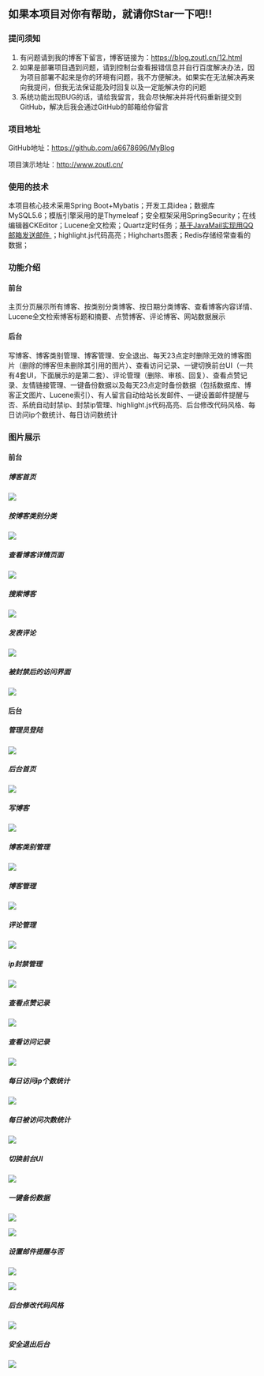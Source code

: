 ## 如果本项目对你有帮助，就请你Star一下吧!!

### 提问须知

1) 有问题请到我的博客下留言，博客链接为：https://blog.zoutl.cn/12.html 
2) 如果是部署项目遇到问题，请到控制台查看报错信息并自行百度解决办法，因为项目部署不起来是你的环境有问题，我不方便解决。如果实在无法解决再来向我提问，但我无法保证能及时回复以及一定能解决你的问题
3) 系统功能出现BUG的话，请给我留言，我会尽快解决并将代码重新提交到GitHub，解决后我会通过GitHub的邮箱给你留言

### 项目地址

GitHub地址：https://github.com/a6678696/MyBlog

项目演示地址：http://www.zoutl.cn/

### 使用的技术

本项目核心技术采用Spring Boot+Mybatis；开发工具idea；数据库 MySQL5.6；模版引擎采用的是Thymeleaf；安全框架采用SpringSecurity；在线编辑器CKEditor；Lucene全文检索；Quartz定时任务；[基于JavaMail实现用QQ邮箱发送邮件 ](https://blog.zoutl.cn/64.html)；highlight.js代码高亮；Highcharts图表；Redis存储经常查看的数据；

### 功能介绍

#### 前台

主页分页展示所有博客、按类别分类博客、按日期分类博客、查看博客内容详情、Lucene全文检索博客标题和摘要、点赞博客、评论博客、网站数据展示

#### 后台

写博客、博客类别管理、博客管理、安全退出、每天23点定时删除无效的博客图片（删除的博客但未删除其引用的图片）、查看访问记录、一键切换前台UI（一共有4套UI，下面展示的是第二套）、评论管理（删除、审核、回复）、查看点赞记录、友情链接管理、一键备份数据以及每天23点定时备份数据（包括数据库、博客正文图片、Lucene索引）、有人留言自动给站长发邮件、一键设置邮件提醒与否、系统自动封禁ip、封禁ip管理、highlight.js代码高亮、后台修改代码风格、每日访问ip个数统计、每日访问数统计

### 图片展示

#### 前台

##### 博客首页

![](https://image.zoutl.cn/hexo-blog/blogImage/2021-12-08%20185508.png)

##### 按博客类别分类

![](https://image.zoutl.cn/hexo-blog/blogImage/2021-12-08%20185641.png)

##### 查看博客详情页面

![](https://image.zoutl.cn/hexo-blog/blogImage/2021-12-08%20185717.png)

##### 搜索博客

![](https://image.zoutl.cn/hexo-blog/blogImage/2021-12-08%20185747.png)

##### 发表评论

![](https://image.zoutl.cn/hexo-blog/blogImage/2021-12-08%20190149.png)

##### 被封禁后的访问界面

![](https://image.zoutl.cn/hexo-blog/blogImage/20210517043817.jpg)

#### 后台

##### 管理员登陆

![](https://image.zoutl.cn/hexo-blog/blogImage/20201010194641.jpg)

##### 后台首页

![](https://image.zoutl.cn/hexo-blog/blogImage/20210517052031.jpg)

##### 写博客

![](https://image.zoutl.cn/hexo-blog/blogImage/20201010194739.jpg)

##### 博客类别管理

![](https://image.zoutl.cn/hexo-blog/blogImage/20210327113716.jpg)

##### 博客管理

![](https://image.zoutl.cn/hexo-blog/blogImage/20210327113728.jpg)

##### 评论管理

![](https://image.zoutl.cn/hexo-blog/blogImage/20210205223758.jpg)

##### ip封禁管理

![](https://image.zoutl.cn/hexo-blog/blogImage/20210517043724.jpg)

##### 查看点赞记录

![](https://image.zoutl.cn/hexo-blog/blogImage/20210205223820.jpg)

##### 查看访问记录

![](https://image.zoutl.cn/hexo-blog/blogImage/20201022013413.jpg)

##### 每日访问ip个数统计

![](https://image.zoutl.cn/hexo-blog/blogImage/20210609231205.jpg)

##### 每日被访问次数统计

![](https://image.zoutl.cn/hexo-blog/blogImage/2021-12-08%20190728.png)

##### 切换前台UI

![](https://image.zoutl.cn/hexo-blog/blogImage/20210203150340.jpg)

##### 一键备份数据

![](https://image.zoutl.cn/hexo-blog/blogImage/20210516231054.jpg)

![](https://image.zoutl.cn/hexo-blog/blogImage/20210516231105.jpg)

##### 设置邮件提醒与否

![](https://image.zoutl.cn/hexo-blog/blogImage/20210516231217.jpg)

![](https://image.zoutl.cn/hexo-blog/blogImage/20210516231228.jpg)

##### 后台修改代码风格

![](https://image.zoutl.cn/hexo-blog/blogImage/20210531042558.jpg)

##### 安全退出后台

![](https://image.zoutl.cn/hexo-blog/blogImage/20201010194904.jpg)
